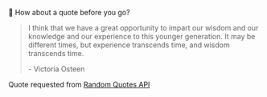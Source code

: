 📣 How about a quote before you go?

> I think that we have a great opportunity to impart our wisdom and our knowledge and our experience to this younger generation. It may be different times, but experience transcends time, and wisdom transcends time.
>
> <p>- Victoria Osteen</p>

Quote requested from [Random Quotes API](https://github.com/lukePeavey/quotable)
